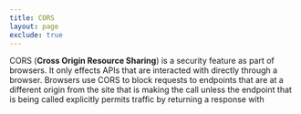 ```yaml
---
title: CORS
layout: page
exclude: true
---
```


CORS (**Cross Origin Resource Sharing**) is a security feature as part of browsers. It only effects APIs that are interacted with directly through a browser. Browsers use CORS to block requests to endpoints that are at a different origin from the site that is making the call unless the endpoint that is being called explicitly permits traffic by returning a response with
<!--stackedit_data:
eyJoaXN0b3J5IjpbMTUyNzY3NTMyOSwtMTEyNzI3ODg5Ml19
-->